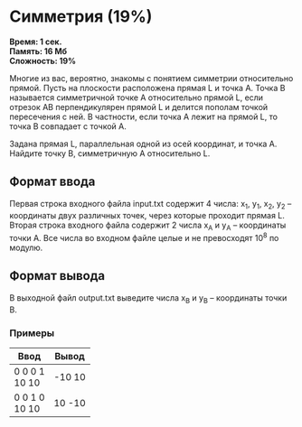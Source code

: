 <h1 class="title">Симметрия (19%)</h1>
<p><b>Время: 1 сек.<br>Память: 16 Мб<br>Сложность: 19%</b></p>
<p>Многие из вас, вероятно, знакомы с понятием симметрии относительно прямой. Пусть на плоскости расположена прямая L и точка A. Точка B называется симметричной точке A относительно прямой L, если отрезок АВ перпендикулярен прямой L и делится пополам точкой пересечения с ней. В частности, если точка А лежит на прямой L, то точка B совпадает с точкой А.</p>
<p>Задана прямая L, параллельная одной из осей координат, и точка А. Найдите точку В, симметричную А относительно L.</p>
<h2>Формат ввода</h2>
<p>Первая строка входного файла input.txt содержит 4 числа: x<sub>1</sub>, y<sub>1</sub>, x<sub>2</sub>, y<sub>2</sub> – координаты двух различных точек, через которые проходит прямая L. Вторая строка входного файла содержит 2 числа x<sub>A</sub> и y<sub>A</sub> – координаты точки А. Все числа во входном файле целые и не превосходят 10<sup>8</sup> по модулю.</p>
<h2>Формат вывода</h2>
<p>В выходной файл output.txt выведите числа x<sub>B</sub> и y<sub>B</sub> – координаты точки B.</p>
<h3>Примеры</h3>
<table class="sample-tests">
<thead>
    <tr>
        <th>Ввод</th>
        <th>Вывод</th>
    </tr>
</thead>
<tbody>
        <tr>
            <td>0 0 0 1<br>
                10 10</td>
            <td>-10 10</td>
        </tr>
        <tr>
            <td>0 0 1 0<br>
                10 10</td>
            <td>10 -10</td>
        </tr>
    </tbody>
</table>
